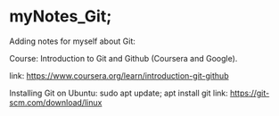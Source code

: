 # myNotes_Git;

Adding notes for myself about Git:


Course: Introduction to Git and Github (Coursera and Google).

link: 
https://www.coursera.org/learn/introduction-git-github


Installing Git on Ubuntu: 
sudo apt update; apt install git
link: 
https://git-scm.com/download/linux
